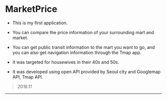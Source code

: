 MarketPrice
===================

* This is my first application.

* You can compare the price information of your surrounding mart and market.

* You can get public transit information to the mart you want to go, and you can also get navigation information through the Tmap app.

* It was targeted for housewives in their 40s and 50s.

* It was developed using open API provided by Seoul city and Googlemap API, Tmap API.

> *2016.11*
*****

